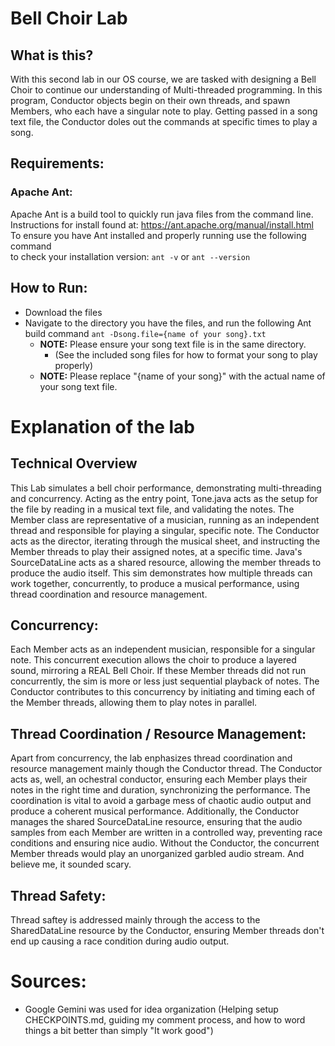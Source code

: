 # Bell Choir Lab

## What is this?

With this second lab in our OS course, we are tasked with designing a Bell Choir to continue our
understanding of Multi-threaded programming. In this program, Conductor objects begin on 
their own threads, and spawn Members, who each have a singular note to play. Getting passed in a 
song text file, the Conductor doles out the commands at specific times to play a song.

## Requirements:

### Apache Ant:

Apache Ant is a build tool to quickly run java files from the command line.
Instructions for install found at: https://ant.apache.org/manual/install.html  
To ensure you have Ant installed and properly running use the following command  
to check your installation version: `ant -v` or `ant --version`

## How to Run:

- Download the files
- Navigate to the directory you have the files, and run
  the following Ant build command `ant -Dsong.file={name of your song}.txt`
  - **NOTE:** Please ensure your song text file is in the same directory.
    - (See the included song files for how to format your song to play properly)
  - **NOTE:** Please replace "{name of your song}" with the actual name of your song text file.

# Explanation of the lab

## Technical Overview

This Lab simulates a bell choir performance, demonstrating multi-threading and concurrency. 
Acting as the entry point, Tone.java acts as the setup for the file by reading in a musical
text file, and validating the notes. The Member class are representative of a musician, running
as an independent thread and responsible for playing a singular, specific note. The Conductor acts
as the director, iterating through the musical sheet, and instructing the Member threads to play
their assigned notes, at a specific time. Java's SourceDataLine acts as a shared resource, allowing
the member threads to produce the audio itself. This sim demonstrates how multiple threads can work
together, concurrently, to produce a musical performance, using thread coordination and resource management.

## Concurrency:

Each Member acts as an independent musician, responsible for a singular note. This concurrent execution
allows the choir to produce a layered sound, mirroring a REAL Bell Choir. If these Member threads
did not run concurrently, the sim is more or less just sequential playback of notes. The Conductor
contributes to this concurrency by initiating and timing each of the Member threads, allowing them to play
notes in parallel.

## Thread Coordination / Resource Management:

Apart from concurrency, the lab enphasizes thread coordination and resource management mainly though
the Conductor thread. The Conductor acts as, well, an ochestral conductor, ensuring each Member plays their
notes in the right time and duration, synchronizing the performance. The coordination is vital to avoid a 
garbage mess of chaotic audio output and produce a coherent musical performance. Additionally, the Conductor
manages the shared SourceDataLine resource, ensuring that the audio samples from each Member are written in
a controlled way, preventing race conditions and ensuring nice audio. Without the Conductor, 
the concurrent Member threads would play an unorganized garbled audio stream. And believe me, it sounded scary.

## Thread Safety:

Thread saftey is addressed mainly through the access to the SharedDataLine resource by the Conductor,
ensuring Member threads don't end up causing a race condition during audio output.

# Sources:

- Google Gemini was used for idea organization (Helping setup CHECKPOINTS.md, guiding my comment process, and 
how to word things a bit better than simply "It work good")